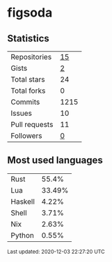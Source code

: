 # figsoda


## Statistics

<table>
    <tr>
        <td>Repositories</td>
        <td><a href="https://github.com/figsoda?tab=repositories">15</a></td>
    </tr>
    <tr>
        <td>Gists</td>
        <td><a href="https://gist.github.com/figsoda">2</a></td>
    </tr>
    <tr>
        <td>Total stars</td>
        <td>24</td>
    </tr>
    <tr>
        <td>Total forks</td>
        <td>0</td>
    </tr>
    <tr>
        <td>Commits</td>
        <td>1215</td>
    </tr>
    <tr>
        <td>Issues</td>
        <td>10</td>
    </tr>
    <tr>
        <td>Pull requests</td>
        <td>11</td>
    </tr>
    <tr>
        <td>Followers</td>
        <td><a href="https://github.com/figsoda?tab=followers">0</a></td>
    </tr>
</table>


## Most used languages

<table>
<tr><td>Rust</td><td>55.4%</td></tr>
<tr><td>Lua</td><td>33.49%</td></tr>
<tr><td>Haskell</td><td>4.22%</td></tr>
<tr><td>Shell</td><td>3.71%</td></tr>
<tr><td>Nix</td><td>2.63%</td></tr>
<tr><td>Python</td><td>0.55%</td></tr>
</table>


<sub>Last updated: 2020-12-03 22:27:20 UTC</sub>
